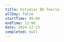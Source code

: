 ```yaml
---
title: Estudiar BD Teoría
allDay: false
startTime: 09:00
endTime: 12:00
date: 2024-12-23
completed: null
---
```

